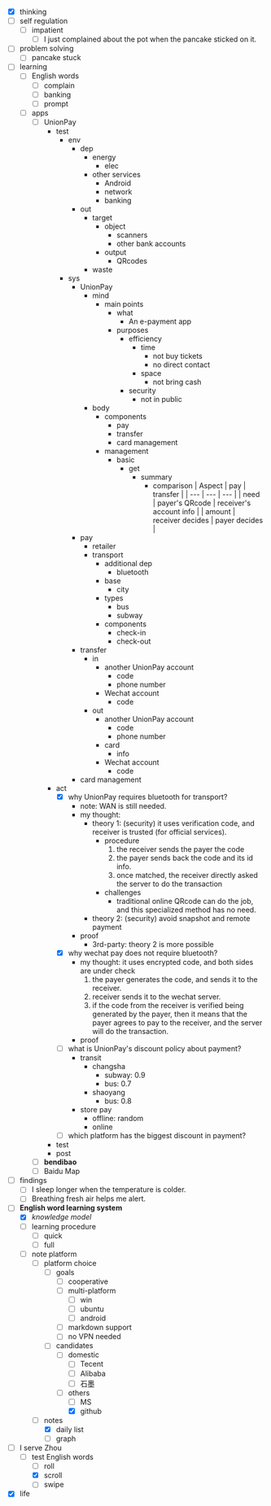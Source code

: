 - [x] thinking
- [ ] self regulation
    - [ ] impatient
        - [ ] I just complained about the pot when the pancake sticked on it. 
- [ ] problem solving
    - [ ] pancake stuck
- [ ] learning
    - [ ] English words
        - [ ] complain
        - [ ] banking
        - [ ] prompt
    - [ ] apps
        - [ ] UnionPay
             - test
                - env
                    - dep
                        - energy
                            - elec
                        - other services
                            - Android
                            - network
                            - banking
                    - out
                        - target
                            - object
                                - scanners
                                - other bank accounts
                            - output
                                - QRcodes
                        - waste
                - sys
                    - UnionPay
                        - mind
                            - main points
                                - what
                                    - An e-payment app
                                - purposes
                                    - efficiency
                                        - time
                                            - not buy tickets
                                            - no direct contact
                                        - space
                                            - not bring cash
                                    - security
                                        - not in public
                        - body
                            - components
                                - pay
                                - transfer
                                - card management
                            - management
                                - basic
                                    - get
                                        - summary
                                            - comparison
                                                | Aspect | pay | transfer |
                                                | --- | --- | --- |
                                                | need | payer's QRcode | receiver's account info |
                                                | amount | receiver decides | payer decides |
                    - pay
                        - retailer
                        - transport
                            - additional dep
                                - bluetooth
                            - base
                                - city
                            - types
                                - bus
                                - subway
                            - components
                                - check-in
                                - check-out
                    - transfer
                        - in
                            - another UnionPay account
                                - code
                                - phone number
                            - Wechat account
                                - code
                        - out
                            - another UnionPay account
                                - code
                                - phone number 
                            - card
                                - info
                            - Wechat account
                                - code
                    - card management
             - act
                - [x] why UnionPay requires bluetooth for transport?
                    - note: WAN is still needed. 
                    - my thought: 
                        - theory 1: (security) it uses verification code, and receiver is trusted (for official services).
                            - procedure
                                1. the receiver sends the payer the code
                                2. the payer sends back the code and its id info.
                                3. once matched, the receiver directly asked the server to do the transaction
                            - challenges
                                - traditional online QRcode can do the job, and this specialized method has no need.
                        - theory 2: (security) avoid snapshot and remote payment 
                    - proof
                        - 3rd-party: theory 2 is more possible
                - [x] why wechat pay does not require bluetooth?
                    - my thought: it uses encrypted code, and both sides are under check
                        1. the payer generates the code, and sends it to the receiver.
                        2. receiver sends it to the wechat server.
                        3. if the code from the receiver is verified being generated by the payer, then it means that the payer agrees to pay to the receiver, and the server will do the transaction. 
                    - proof
                - [ ] what is UnionPay's discount policy about payment?
                    - transit
                        - changsha
                            - subway: 0.9
                            - bus: 0.7
                        - shaoyang
                            - bus: 0.8
                    - store pay
                        - offline: random
                        - online
                - [ ] which platform has the biggest discount in payment?  
             - test
             - post
        - [ ] **bendibao**
        - [ ] Baidu Map
- [ ] findings
    - [ ] I sleep longer when the temperature is colder.
    - [ ] Breathing fresh air helps me alert.
- [ ] **English word learning system**
    - [x] *knowledge model*
    - [ ] learning procedure
        - [ ] quick
        - [ ] full
    - [ ] note platform
        - [ ] platform choice
            - [ ] goals
                - [ ] cooperative
                - [ ] multi-platform
                    - [ ] win
                    - [ ] ubuntu
                    - [ ] android
                - [ ] markdown support
                - [ ] no VPN needed
            - [ ] candidates
                - [ ] domestic
                    - [ ] Tecent
                    - [ ] Alibaba
                    - [ ] 石墨
                - [ ] others
                    - [ ] MS
                    - [x] github
        - [ ] notes
            - [x] daily list
            - [ ] graph
- [ ] I serve Zhou
    - [ ] test English words
        - [ ] roll
        - [x] scroll
        - [ ] swipe
- [x] life